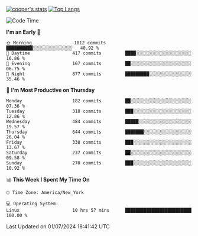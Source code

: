 [![cooper's stats](https://github-readme-stats-l2ak-km2n59e3j-coopjzs-projects.vercel.app/api?username=coopjz&count_private=true)](https://github.com/coopjz/github-readme-stats)
[![Top Langs](https://github-readme-stats-l2ak-km2n59e3j-coopjzs-projects.vercel.app/api/top-langs/?username=coopjz&count_private=true&langs_count=8&layout=compact&&hide=C)](https://github.com/coopjz/github-readme-stats)
<!--START_SECTION:waka-->
![Code Time](http://img.shields.io/badge/Code%20Time-47%20hrs%2056%20mins-blue)

**I'm an Early 🐤** 

```text
🌞 Morning                1012 commits        ██████████░░░░░░░░░░░░░░░   40.92 % 
🌆 Daytime                417 commits         ████░░░░░░░░░░░░░░░░░░░░░   16.86 % 
🌃 Evening                167 commits         ██░░░░░░░░░░░░░░░░░░░░░░░   06.75 % 
🌙 Night                  877 commits         █████████░░░░░░░░░░░░░░░░   35.46 % 
```
📅 **I'm Most Productive on Thursday** 

```text
Monday                   182 commits         ██░░░░░░░░░░░░░░░░░░░░░░░   07.36 % 
Tuesday                  318 commits         ███░░░░░░░░░░░░░░░░░░░░░░   12.86 % 
Wednesday                484 commits         █████░░░░░░░░░░░░░░░░░░░░   19.57 % 
Thursday                 644 commits         ███████░░░░░░░░░░░░░░░░░░   26.04 % 
Friday                   338 commits         ███░░░░░░░░░░░░░░░░░░░░░░   13.67 % 
Saturday                 237 commits         ██░░░░░░░░░░░░░░░░░░░░░░░   09.58 % 
Sunday                   270 commits         ███░░░░░░░░░░░░░░░░░░░░░░   10.92 % 
```


📊 **This Week I Spent My Time On** 

```text
🕑︎ Time Zone: America/New_York

💻 Operating System: 
Linux                    10 hrs 57 mins      █████████████████████████   100.00 % 
```


 Last Updated on 01/07/2024 18:41:42 UTC
<!--END_SECTION:waka-->
